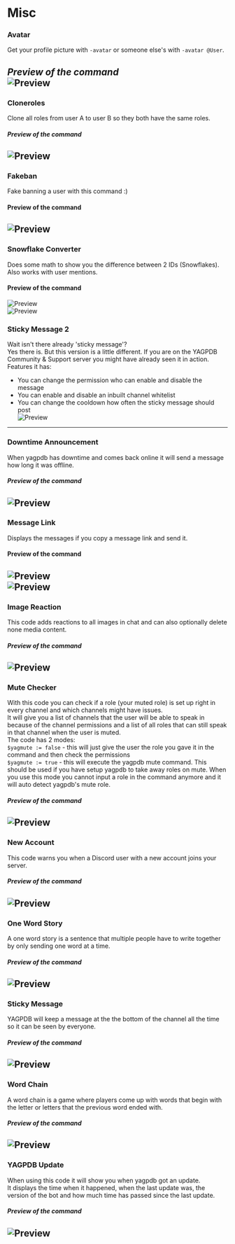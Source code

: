 # Misc

### Avatar

Get your profile picture with `-avatar` or someone else's with `-avatar @User`.

*Preview of the command*  
![Preview](https://i.imgur.com/n4DY85k.png)  
---

### Cloneroles

Clone all roles from user A to user B so they both have the same roles.

#### *Preview of the command*  

![Preview](https://i.imgur.com/vUacObB.gif)  
---

### Fakeban

Fake banning a user with this command :)

#### Preview of the command  

![Preview](https://i.imgur.com/BF08GMo.png)  
---

### Snowflake Converter

Does some math to show you the difference between 2 IDs (Snowflakes). Also works with user mentions.

#### Preview of the command  

![Preview](https://i.imgur.com/RlVeP4S.png)  
![Preview](https://i.imgur.com/O4UgpBO.png)  



### Sticky Message 2
Wait isn't there already 'sticky message'?  
Yes there is. But this version is a little different. If you are on the YAGPDB Community & Support server you might have already seen it in action.  
Features it has:
- You can change the permission who can enable and disable the message  
- You can enable and disable an inbuilt channel whitelist  
- You can change the cooldown how often the sticky message should post  
![Preview](https://i.imgur.com/ohRubPw.gif)  
---

### Downtime Announcement
When yagpdb has downtime and comes back online it will send a message how long it was offline.  

#### *Preview of the command*  
![Preview](https://i.imgur.com/59W62tC.png)  
---


### Message Link

Displays the messages if you copy a message link and send it.

#### Preview of the command  

![Preview](https://i.imgur.com/S3ZBXY1.gif)  
![Preview](https://i.imgur.com/Oa2Yyxa.gif)  
---


### Image Reaction
This code adds reactions to all images in chat and can also optionally delete none media content.  

#### *Preview of the command*  
![Preview](https://i.imgur.com/4xvBJeo.gif)  
---


### Mute Checker
With this code you can check if a role (your muted role) is set up right in every channel and which channels might have issues.  
It will give you a list of channels that the user will be able to speak in because of the channel permissions and a list of all roles that can still speak in that channel when the user is muted.  
The code has 2 modes:  
`$yagmute := false` - this will just give the user the role you gave it in the command and then check the permissions  
`$yagmute := true` - this will execute the yagpdb mute command. This should be used if you have setup yagpdb to take away roles on mute. When you use this mode you cannot input a role in the command anymore and it will auto detect yagpdb's mute role.  

#### *Preview of the command*  
![Preview](https://i.imgur.com/I5RwRD7.png)  
---


### New Account
This code warns you when a Discord user with a new account joins your server.  

#### *Preview of the command*  
![Preview](https://i.imgur.com/rWYhtzr.png)  
---


### One Word Story
A one word story is a sentence that multiple people have to write together by only sending one word at a time.  

#### *Preview of the command*  
![Preview](https://i.imgur.com/RVBxK4T.png)  
---


### Sticky Message
YAGPDB will keep a message at the the bottom of the channel all the time so it can be seen by everyone.  

#### *Preview of the command*  
![Preview](https://i.imgur.com/8S0TSa7.gif)  
---


### Word Chain
A word chain is a game where players come up with words that begin with the letter or letters that the previous word ended with.  

#### *Preview of the command*  
![Preview](https://i.imgur.com/4f7iLsL.gif)  
---

### YAGPDB Update
When using this code it will show you when yagpdb got an update.  
It displays the time when it happened, when the last update was, the version of the bot and how much time has passed since the last update.  

#### *Preview of the command*  
![Preview](https://i.imgur.com/Mo6NR2V.png)  
---